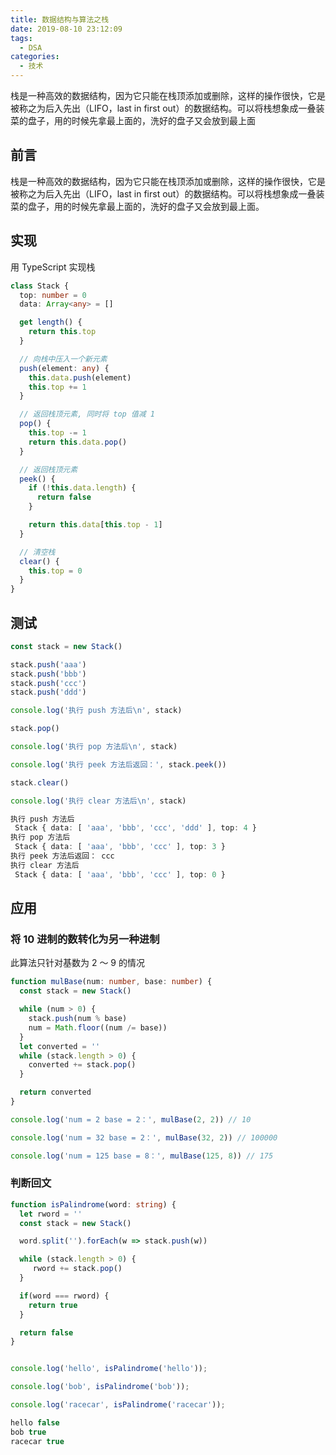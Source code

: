 ```yaml
---
title: 数据结构与算法之栈
date: 2019-08-10 23:12:09
tags:
  - DSA
categories:
  - 技术
---
```


栈是一种高效的数据结构，因为它只能在栈顶添加或删除，这样的操作很快，它是被称之为后入先出（LIFO，last in first out）的数据结构。可以将栈想象成一叠装菜的盘子，用的时候先拿最上面的，洗好的盘子又会放到最上面

<!--more-->

## 前言

栈是一种高效的数据结构，因为它只能在栈顶添加或删除，这样的操作很快，它是被称之为后入先出（LIFO，last in first out）的数据结构。可以将栈想象成一叠装菜的盘子，用的时候先拿最上面的，洗好的盘子又会放到最上面。

## 实现

用 TypeScript 实现栈

```ts
class Stack {
  top: number = 0
  data: Array<any> = []

  get length() {
    return this.top
  }

  // 向栈中压入一个新元素
  push(element: any) {
    this.data.push(element)
    this.top += 1
  }

  // 返回栈顶元素, 同时将 top 值减 1
  pop() {
    this.top -= 1
    return this.data.pop()
  }

  // 返回栈顶元素
  peek() {
    if (!this.data.length) {
      return false
    }

    return this.data[this.top - 1]
  }

  // 清空栈
  clear() {
    this.top = 0
  }
}
```

## 测试

```ts
const stack = new Stack()

stack.push('aaa')
stack.push('bbb')
stack.push('ccc')
stack.push('ddd')

console.log('执行 push 方法后\n', stack)

stack.pop()

console.log('执行 pop 方法后\n', stack)

console.log('执行 peek 方法后返回：', stack.peek())

stack.clear()

console.log('执行 clear 方法后\n', stack)

执行 push 方法后
 Stack { data: [ 'aaa', 'bbb', 'ccc', 'ddd' ], top: 4 }
执行 pop 方法后
 Stack { data: [ 'aaa', 'bbb', 'ccc' ], top: 3 }
执行 peek 方法后返回： ccc
执行 clear 方法后
 Stack { data: [ 'aaa', 'bbb', 'ccc' ], top: 0 }
```

## 应用

### 将 10 进制的数转化为另一种进制

此算法只针对基数为 2 ～ 9 的情况

```ts
function mulBase(num: number, base: number) {
  const stack = new Stack()

  while (num > 0) {
    stack.push(num % base)
    num = Math.floor((num /= base))
  }
  let converted = ''
  while (stack.length > 0) {
    converted += stack.pop()
  }

  return converted
}

console.log('num = 2 base = 2：', mulBase(2, 2)) // 10

console.log('num = 32 base = 2：', mulBase(32, 2)) // 100000

console.log('num = 125 base = 8：', mulBase(125, 8)) // 175
```

### 判断回文

```ts
function isPalindrome(word: string) {
  let rword = ''
  const stack = new Stack()

  word.split('').forEach(w => stack.push(w))

  while (stack.length > 0) {
     rword += stack.pop()
  }

  if(word === rword) {
    return true
  }

  return false
}


console.log('hello', isPalindrome('hello'));

console.log('bob', isPalindrome('bob'));

console.log('racecar', isPalindrome('racecar'));

hello false
bob true
racecar true
```
